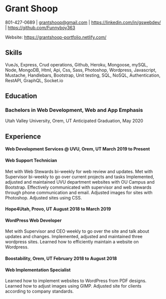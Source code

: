 # Grant Shoop

801-427-0689 | grantshoop@gmail.com | https://linkedin.com/in/gswebdev/ | https://github.com/Funnyboy363

Website: https://grantshoop-portfolio.netlify.com/

## Skills
VueJs, Express, Crud operations, Github, Heroku, Mongoose, mySQL, Node, MongoDB, Html, Api, Css, Sass, Photoshop, Wordpress, Javascript, Mustache, Handlebars, Bootstrap, Unit testing, SQL, NoSQL, Authentication, RestAPI, GraphQL, Socket.io

## Education 
### Bachelors in Web Development, Web and App Emphasis 
Utah Valley University, Orem, UT                               Anticipated Graduation, May 2020


## Experience
#### Web Development Services @ UVU, Orem, UT                                              March 2019 to Present
#### Web Support Technician  
Met with Web Stewards bi-weekly for web review and updates.
Met with Supervisor bi-weekly to go over current projects and tasks
Implemented, adjusted and maintained UVU department websites with OU Campus and Bootstrap.
Effectively communicated with supervisor and web stewards through phone communication and email.
Adjusted images for sites with Photoshop.
Adjusted sites using CSS.


#### Hope4Utah, Provo, UT                                                                  August 2018 to March 2019
#### WordPress Web Developer
Met with Supervisor and CEO weekly to go over the site and talk about updates and changes.
Implemented, adjusted and maintained three wordpress sites.
Learned how to efficiently maintain a website on Wordpress.


#### Boostability, Orem, UT                                                               February 2018 to August 2018
#### Web Implementation Specialist
Learned how to implement websites to WordPress from PDF designs.
Learned how to adjust images using GIMP.
Adjusted site for clients according to company standards.
